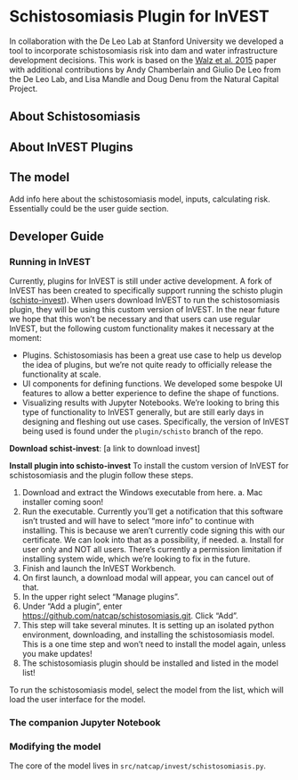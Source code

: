 # Schistosomiasis Plugin for InVEST

In collaboration with the De Leo Lab at Stanford University we developed a tool
to incorporate schistosomiasis risk into dam and water infrastructure
development decisions. This work is based on the [Walz et al. 2015](https://doi.org/10.1371/journal.pntd.0004217) paper
with additional contributions by Andy Chamberlain and Giulio De Leo
from the De Leo Lab, and Lisa Mandle and Doug Denu from the Natural Capital Project.

## About Schistosomiasis

## About InVEST Plugins

## The model

Add info here about the schistosomiasis model, inputs, calculating risk.
Essentially could be the user guide section.

## Developer Guide

### Running in InVEST

Currently, plugins for InVEST is still under active development. A fork of
InVEST has been created to specifically support running the schisto plugin ([schisto-invest](https://github.com/natcap/schistosomiasis-invest)).
When users download InVEST to run the schistosomiasis plugin, they will be
using this custom version of InVEST. In the near future we hope that this
won’t be necessary and that users can use regular InVEST, but the following
custom functionality makes it necessary at the moment:
- Plugins. Schistosomiasis has been a great use case to help us develop the
idea of plugins, but we’re not quite ready to officially release the
functionality at scale.
- UI components for defining functions. We developed some bespoke UI
features to allow a better experience to define the shape of functions.
- Visualizing results with Jupyter Notebooks. We’re looking to bring this
type of functionality to InVEST generally, but are still early days in
designing and fleshing out use cases. Specifically, the version of InVEST
being used is found under the `plugin/schisto` branch of the repo.


**Download schist-invest**: [a link to download invest]

**Install plugin into schisto-invest**
To install the custom version of InVEST for schistosomiasis and the plugin
follow these steps.
1) Download and extract the Windows executable from here.
    a. Mac installer coming soon!
2) Run the executable. Currently you’ll get a notification that this
software isn’t trusted and will have to select “more info” to continue with
installing. This is because we aren’t currently code signing this with our
certificate. We can look into that as a possibility, if needed.
    a. Install for user only and NOT all users. There’s currently a
  permission limitation if installing system wide, which we’re looking to
  fix in the future.
3) Finish and launch the InVEST Workbench.
4) On first launch, a download modal will appear, you can cancel out of that.
5) In the upper right select “Manage plugins”.
6) Under “Add a plugin”, enter https://github.com/natcap/schistosomiasis.git.
Click “Add”.
7) This step will take several minutes. It is setting up an isolated python
environment, downloading, and installing the schistosomiasis model.
This is a one time step and won’t need to install the model again, unless
you make updates!
8) The schistosomiasis plugin should be installed and listed in the model list!

To run the schistosomiasis model, select the model from the list, which will
load the user interface for the model.

### The companion Jupyter Notebook

### Modifying the model

The core of the model lives in `src/natcap/invest/schistosomiasis.py`. 
